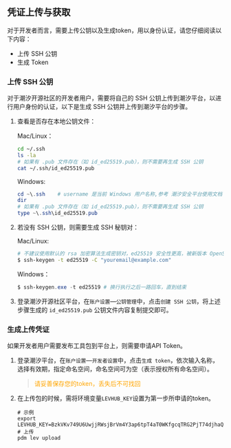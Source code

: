 ## 凭证上传与获取

对于开发者而言，需要上传公钥以及生成token，用以身份认证，请您仔细阅读以下内容：

* 上传 SSH 公钥
* 生成 Token


### 上传 SSH 公钥

对于潮汐开源社区的开发者用户，需要将自己的 SSH 公钥上传到潮汐平台，以进行用户身份的认证，以下是生成 SSH 公钥并上传到潮汐平台的步骤。

1. 查看是否存在本地公钥文件：

   Mac/Linux：

   ```bash
   cd ~/.ssh
   ls -la
   # 如果有 .pub 文件存在（如 id_ed25519.pub），则不需要再生成 SSH 公钥
   cat ~/.ssh/id_ed25519.pub
   ```

   Windows:

   ```powershell
   cd ~\.ssh	# username 是当前 Windows 用户名称,参考 潮汐安全平台使用文档
   dir
   # 如果有 .pub 文件存在（如 id_ed25519.pub），则不需要再生成 SSH 公钥
   type ~\.ssh\id_ed25519.pub
   ```

2. 若没有 SSH 公钥，则需要生成 SSH 秘钥对：

   Mac/Linux:

   ```bash
   # 不建议使用默认的 rsa 加密算法生成密钥对，ed25519 安全性更高，被新版本 OpenSSL 所支持,且 openssh8.8版本之后会默认禁用 rsa
   $ ssh-keygen -t ed25519 -C "youremail@example.com"
   ```

   Windows：

   ```powershell
   $ ssh-keygen.exe -t ed25519 # 换行执行之后一路回车，直到结束
   ```



3. 登录潮汐开源社区平台，在`账户设置`—`公钥管理`中，点击`创建 SSH 公钥`，将上述步骤生成的 `id_ed25519.pub` 公钥文件内容复制提交即可。


### 生成上传凭证

如果开发者用户需要发布工具包到平台上，则需要申请API Token。

1. 登录潮汐平台，在`账户设置`—`开发者设置`中，点击`生成 token`，依次输入名称，选择有效期，指定命名空间，命名空间可为空（表示授权所有命名空间）。

    > <font color="orange">请妥善保存您的token，丢失后不可找回</font>
 
2. 在上传包的时候，需将环境变量`LEVHUB_KEY`设置为第一步所申请的token。
    ```shell
    # 示例
    export LEVHUB_KEY=BzkVKv749U6UwjjRWsjBrVm4Y3ap6tpT4aT0WKfgcqTRG2PjT74djhaQV9AMDvjqQro25GgJ
    # 上传
    pdm lev upload
    ```

